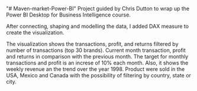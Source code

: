 "# Maven-market-Power-BI" 
Project guided by Chris Dutton to wrap up the Power BI Desktop for Business Intelligence course.

After connecting, shaping and modelling the data, I added DAX measure to create the visualization.

The visualization shows the transactions, profit, and returns filtered by number of transactions (top 30 brands).
Current month transaction, profit and returns in comparison with the previous month. The target for monthly transactions and profit is an increse of 10% each month.
Also, it shows the weekly revenue an the trend over the year 1998.
Product were sold in the USA, Mexico and Canada with the possibility of filtering by country, state or city.
